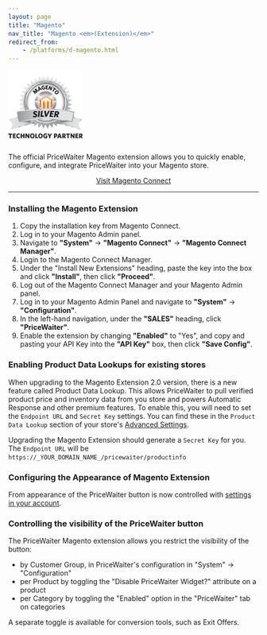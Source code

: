 ```yaml
---
layout: page
title: "Magento"
nav_title: "Magento <em>(Extension)</em>"
redirect_from:
    - /platforms/d-magento.html
---
```


<img src="/images/magento-silver.png" class="right" width="150" height="150" />

The official PriceWaiter Magento extension allows you to quickly enable, configure, and integrate PriceWaiter into your Magento store.

<center>
    <a class="btn btn-primary btn-outline btn-lg" href="http://www.magentocommerce.com/magento-connect/pricewaiterr-name-your-price-widget.html" target="_blank">Visit Magento Connect</a><br />
</center>

* * *

### Installing the Magento Extension

1. Copy the installation key from Magento Connect.
2. Log in to your Magento Admin panel.
3. Navigate to __"System"__ -> __"Magento Connect"__ -> __"Magento Connect Manager"__.
4. Login to the Magento Connect Manager.
5. Under the "Install New Extensions" heading, paste the key into the box and click __"Install"__, then click __"Proceed"__.
6. Log out of the Magento Connect Manager and your Magento Admin panel.
7. Log in to your Magento Admin Panel and navigate to __"System"__ -> __"Configuration"__.
8. In the left-hand navigation, under the __"SALES"__ heading, click __"PriceWaiter"__.
9. Enable the extension by changing __"Enabled"__ to "Yes", and copy and pasting your API Key into the __"API Key"__ box, then click __"Save Config"__.

### Enabling Product Data Lookups for existing stores

When upgrading to the Magento Extension 2.0 version, there is a new feature called Product Data Lookup. This allows PriceWaiter to pull verified product price and inventory data from you store and powers Automatic Response and other premium features. To enable this, you will need to set the `Endpoint URL` and `Secret Key` settings. You can find these in the `Product Data Lookup` section of your store's [Advanced Settings](https://manage.pricewaiter.com/store/advanced).

Upgrading the Magento Extension should generate a `Secret Key` for you. The `Endpoint URL` will be `https://_YOUR_DOMAIN_NAME_/pricewaiter/productinfo`

### Configuring the Appearance of Magento Extension

From appearance of the PriceWaiter button is now controlled with [settings in your account](https://manage.pricewaiter.com/store/button).

### Controlling the visibility of the PriceWaiter button

The PriceWaiter Magento extension allows you restrict the visibility of the button:

* by Customer Group, in PriceWaiter's configuration in "System" -> "Configuration"
* per Product by toggling the "Disable PriceWaiter Widget?" attribute on a product
* per Category by toggling the "Enabled" option in the "PriceWaiter" tab on categories

A separate toggle is available for conversion tools, such as Exit Offers.


